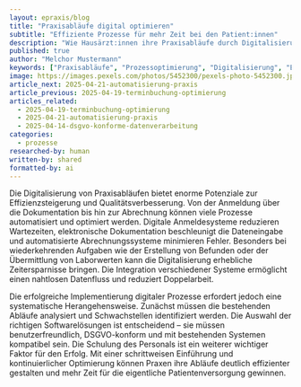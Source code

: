 ```yaml
---
layout: epraxis/blog
title: "Praxisabläufe digital optimieren"
subtitle: "Effiziente Prozesse für mehr Zeit bei den Patient:innen"
description: "Wie Hausärzt:innen ihre Praxisabläufe durch Digitalisierung optimieren und mehr Zeit für die Patientenversorgung gewinnen."
published: true
author: "Melchor Mustermann"
keywords: ["Praxisabläufe", "Prozessoptimierung", "Digitalisierung", "Effizienz", "Praxisorganisation"]
image: https://images.pexels.com/photos/5452300/pexels-photo-5452300.jpeg
article_next: 2025-04-21-automatisierung-praxis
article_previous: 2025-04-19-terminbuchung-optimierung
articles_related:
  - 2025-04-19-terminbuchung-optimierung
  - 2025-04-21-automatisierung-praxis
  - 2025-04-14-dsgvo-konforme-datenverarbeitung
categories: 
  - prozesse
researched-by: human
written-by: shared
formatted-by: ai
---
```


Die Digitalisierung von Praxisabläufen bietet enorme Potenziale zur Effizienzsteigerung und Qualitätsverbesserung. Von der Anmeldung über die Dokumentation bis hin zur Abrechnung können viele Prozesse automatisiert und optimiert werden. Digitale Anmeldesysteme reduzieren Wartezeiten, elektronische Dokumentation beschleunigt die Dateneingabe und automatisierte Abrechnungssysteme minimieren Fehler. Besonders bei wiederkehrenden Aufgaben wie der Erstellung von Befunden oder der Übermittlung von Laborwerten kann die Digitalisierung erhebliche Zeitersparnisse bringen. Die Integration verschiedener Systeme ermöglicht einen nahtlosen Datenfluss und reduziert Doppelarbeit.

Die erfolgreiche Implementierung digitaler Prozesse erfordert jedoch eine systematische Herangehensweise. Zunächst müssen die bestehenden Abläufe analysiert und Schwachstellen identifiziert werden. Die Auswahl der richtigen Softwarelösungen ist entscheidend – sie müssen benutzerfreundlich, DSGVO-konform und mit bestehenden Systemen kompatibel sein. Die Schulung des Personals ist ein weiterer wichtiger Faktor für den Erfolg. Mit einer schrittweisen Einführung und kontinuierlicher Optimierung können Praxen ihre Abläufe deutlich effizienter gestalten und mehr Zeit für die eigentliche Patientenversorgung gewinnen. 
